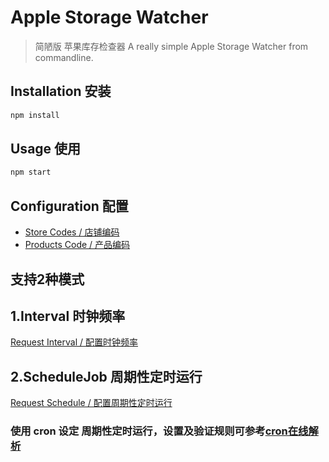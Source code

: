 # Apple Storage Watcher

> 简陋版 苹果库存检查器
> A really simple Apple Storage Watcher from commandline.

## Installation 安装

```bash
npm install
```

## Usage 使用

```bash
npm start
```

## Configuration 配置

- [Store Codes / 店铺编码](db/stores.md)
- [Products Code / 产品编码](db/models.md)

## 支持2种模式
## 1.Interval 时钟频率

[Request Interval / 配置时钟频率](src/index.js#L64)

## 2.ScheduleJob 周期性定时运行
[Request Schedule / 配置周期性定时运行](src/index.js#L150)

### 使用 cron 设定 周期性定时运行，设置及验证规则可参考[cron在线解析](https://cron.qqe2.com/)